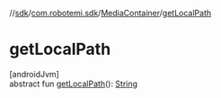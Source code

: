 //[sdk](../../../index.md)/[com.robotemi.sdk](../index.md)/[MediaContainer](index.md)/[getLocalPath](get-local-path.md)

# getLocalPath

[androidJvm]\
abstract fun [getLocalPath](get-local-path.md)(): [String](https://docs.oracle.com/javase/8/docs/api/java/lang/String.html)
